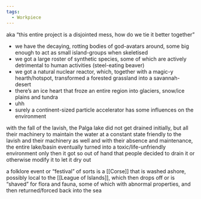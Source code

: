 ```yaml
---
tags:
  - Workpiece
---
```

aka “this entire project is a disjointed mess, how do we tie it better together”

- we have the decaying, rotting bodies of god-avatars around, some big enough to act as small island-groups when skeletised
- we got a large roster of synthetic species, some of which are actively detrimental to human activities (steel-eating beaver)
- we got a natural nuclear reactor, which, together with a magic-y hearth/hotspot, transformed a forested grassland into a savannah-desert
- there’s an ice heart that froze an entire region into glaciers, snow/ice plains and tundra
- uhh
- surely a continent-sized particle accelerator has some influences on the environment


with the fall of the lavish, the Palga lake did not get drained initially, but all their machinery to maintain the water at a constant state friendly to the lavish and their machinery as well
and with their absence and maintenance, the entire lake/basin eventually turned into a toxic/life-unfriendly environment
only then it got so out of hand that people decided to drain it or otherwise modify it to let it dry out

a folklore event or “festival” of sorts is a [[Corse]] that is washed ashore, possibly local to the [[League of Islands]], which then drops off or is “shaved” for flora and fauna, some of which with abnormal properties, and then returned/forced back into the sea
